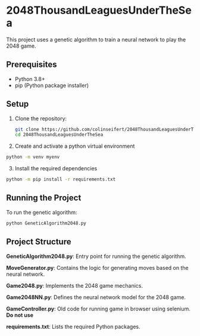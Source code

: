 # 2048ThousandLeaguesUnderTheSea

This project uses a genetic algorithm to train a neural network to play the 2048 game.

## Prerequisites

- Python 3.8+
- pip (Python package installer)

## Setup

1. Clone the repository:
   ```bash
   git clone https://github.com/colinseifert/2048ThousandLeaguesUnderTheSea.git
   cd 2048ThousandLeaguesUnderTheSea
   
2. Create and activate a python virtual environment
```bash
python -m venv myenv
```

3. Install the required dependencies
```bash
python -m pip install -r requirements.txt
```

## Running the Project

To run the genetic algorithm:
```bash
python GeneticAlgorithm2048.py
```

## Project Structure

**GeneticAlgorithm2048.py**: Entry point for running the genetic algorithm.

**MoveGenerator.py**: Contains the logic for generating moves based on the neural network.

**Game2048.py**: Implements the 2048 game mechanics.

**Game2048NN.py**: Defines the neural network model for the 2048 game.

**GameController.py**: Old code for running game in browser using selenium. **Do not use**

**requirements.txt**: Lists the required Python packages.